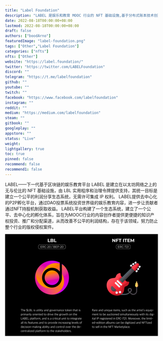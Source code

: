 ```yaml
---
title: "Label Foundation"
description: "LABEL 是娱乐和教育 MOOC 行业的 NFT 基础设施,基于分布式账本技术创建公平的利润分配生态系统"
date: 2022-08-18T00:00:00+08:00
lastmod: 2022-08-18T00:00:00+08:00
draft: false
authors: ["boodArno"]
featuredImage: "label-foundation.png"
tags: ["Other","Label Foundation"]
categories: ["nfts"]
nfts: ["Other"]
website: "https://label.foundation/"
twitter: "https://twitter.com/LABELFoundation"
discord: ""
telegram: "https://t.me/labelfoundation"
github: ""
youtube: ""
twitch: ""
facebook: "https://www.facebook.com/labelfoundation"
instagram: ""
reddit: ""
medium: "https://medium.com/labelfoundation"
steam: ""
gitbook: ""
googleplay: ""
appstore: ""
status: "Live"
weight: 
lightgallery: true
toc: true
pinned: false
recommend: false
recommend1: false
---
```

LABEL——下一代基于区块链的娱乐教育平台
LABEL 是建立在以太坊网络之上的无与伦比的 NFT 基础设施，由 LBL 实用程序和治理令牌提供支持，其统一目标是建立一个公平的利润分享生态系统，无需许可集成 IP 权利。 LABEL提供去中心化的P2P孵化平台，通过DAO投票系统投资世界级的娱乐教育内容，进一步让贡献者通过NFT持股机制获取收益。 LABEL平台构建了一个生态系统，建立了一个公平、去中心化的孵化体系，旨在为MOOC行业的内容创作者提供更便捷的知识产权投资、推广和分配渠道，从而改善不公平的利润结构，存在于该领域，努力防止整个行业的版权侵权案件。

![labelfoundation-dapp-other-ethereum-image1_08eb5e20f649c03898d813486b1c26ce](labelfoundation-dapp-other-ethereum-image1_08eb5e20f649c03898d813486b1c26ce.png)